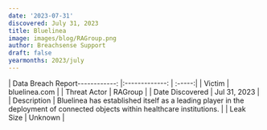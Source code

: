 ```yaml
---
date: '2023-07-31'
discovered: July 31, 2023
title: Bluelinea
image: images/blog/RAGroup.png
author: Breachsense Support
draft: false
yearmonths: 2023/july
---
```


| Data Breach Report------------:     |:-------------:    | :-----:|
| Victim      | bluelinea.com      | 
| Threat Actor      | RAGroup      | 
| Date Discovered      | Jul 31, 2023      | 
| Description      | Bluelinea has established itself as a leading player in the deployment of connected objects within healthcare institutions.      | 
| Leak Size      | Unknown      | 

